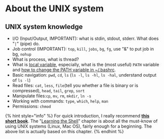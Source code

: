 # About the UNIX system

## UNIX system knowledge

* I/O \(Input/Output, IMPORTANT\): what is stdin, stdout, stderr. What does "`|`" \(pipe\) do. 
* Job control \(IMPORTANT\): `top`, `kill`, `jobs`, `bg`, `fg`, use "&" to put job in bg, `nohup`
* What is process, what is thread?
* What is [local variable](https://www.tutorialspoint.com/unix/unix-using-variables.htm), especially, what is the \(most useful\) `PATH` variable and [how to change the PATH variable in ~/.bashrc](https://opensource.com/article/17/6/set-path-linux). 
* Basic navigation: `pwd`, `cd`, `ls` \(`ls -l`, `ls -hl`, `ls -hal`, understand output of `ls -l`\)
* Read files: `cat`, `less`, `file`\(tell you whether a file is binary or is compressed\), `head`, `tail`, `grep`, `sort`
* Manipulate files:`cp`, `mv`, `rm`, `mkdir`, `ln -s`
* Working with commands: `type`, `which`, `help`, `man`
* Permissions: `chmod`

{% hint style="info" %}
For quick introduction, I really recommend [**this short book**](http://linuxcommand.org/lc3_lts0010.php). The "[Learning the Shell](http://linuxcommand.org/lc3_learning_the_shell.php)" chapter is about all the must-know of using UNIX systems \(Linux, Mac OS\), fairly enough for a beginning. The above list is actually based on this chapter.
{% endhint %}



